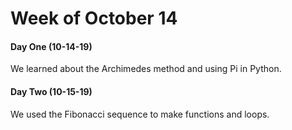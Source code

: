 # Week of October 14

#### Day One (10-14-19)

We learned about the Archimedes method and using Pi in Python.

#### Day Two (10-15-19)

We used the Fibonacci sequence to make functions and loops. 